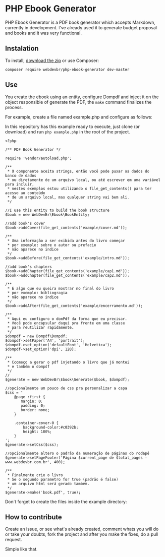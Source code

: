 # PHP Ebook Generator

PHP Ebook Generator is a PDF book generator which accepts Markdown, currently in development. I've already used it to generate budget proposal and books and it was very functional.

## Instalation

To install, [download the zip](https://github.com/erikfig/php-ebook-generator/releases) or use Composer:

	composer require webdevbr/php-ebook-generator dev-master

## Use
You create the ebook using an entity, configure Dompdf and inject it on the object responsible of generate the PDF, the `make` command finalizes the process.

For example, create a file named example.php and configure as follows:

In this repository has this example ready to execute, just clone (or download) and run `php example.php` in the root of the project.


	<?php

	/** PDF Book Generator */

	require 'vendor/autoload.php';

	/**
	 * O componente aceita strings, então você pode puxar os dados do banco de dados
	 * ou diretamente de um arquivo local, ou até escrever em uma variável para incluir,
	 * nestes exemplos estou utilizando o file_get_contents() para ter acesso ao conteúdo
	 * de um arquivo local, mas qualquer string vai bem ali.
	 */

	//I use this entity to build the book structure
	$book = new WebDevBr\Ebook\BookEntity;

	//add book's cover
	$book->addCover(file_get_contents('example/cover.md'));

	/**
	 * Uma informação a ser exibida antes do livro começar
	 * por exemplo: sobre o autor ou prefacio
	 * não aparece no indice
	 */
	$book->addBefore(file_get_contents('example/intro.md'));

	//add book's chapters
	$book->addChapter(file_get_contents('example/cap1.md'));
	$book->addChapter(file_get_contents('example/cap2.md'));

	/**
	 * E algo que eu queira mostrar no final do livro
	 * por exemplo: bibliogragia
	 * não aparece no indice
	 */
	$book->addAfter(file_get_contents('example/encerramento.md'));

	/**
	 * Aqui eu configuro o domPdf da forma que eu precisar.
	 * Você pode encapsular daqui pra frente em uma classe
	 * para reutilizar rapidamente.
	 */
	$dompdf = new Dompdf\Dompdf;
	$dompdf->setPaper('A4', 'portrait');
	$dompdf->set_option('defaultFont', 'Helvetica');
	$dompdf->set_option('dpi', 120);

	/**
	 * Ccomeço a gerar o pdf injetando o livro que já montei
	 * e também o dompdf
	 */
	//
	$generate = new WebDevBr\Ebook\Generate($book, $dompdf);

	//opcionalmente um pouco de css pra personalizar a capa
	$css = '
		@page :first {
		   margin: 0;
		   padding: 0;
		   border: none;
		}
		
		.container-cover-0 {
			background-color:#c0392b;
			height: 100%;
		}
	';
	$generate->setCss($css);

	//opcionalmente altero o padrão da numeração de páginas do rodapé
	$generate->setPageFooter('Página $current_page de $total_pages - www.webdevbr.com.br', 400);

	/**
	 * Finalmente crio o livro
	 * Se o segundo parametro for true (padrão é false)
	 * um arquivo html será gerado também.
	 */
	$generate->make('book.pdf', true);

Don't forget to create the files inside the example directory:


## How to contribute

Create an issue, or see what's already created, comment whats you will do or take your doubts, fork the project and after you make the fixes, do a pull request.

Simple like that.